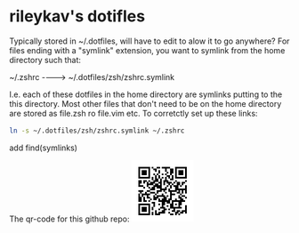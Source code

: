 # rileykav's dotifles

Typically stored in ~/.dotfiles, will have to edit to alow it to go anywhere?
For files ending with a "symlink" extension, you want to symlink from the home directory such that:

~/.zshrc ----> ~/.dotfiles/zsh/zshrc.symlink

I.e. each of these dotfiles in the home directory are symlinks putting to the this directory. Most other files that don't need to be on the home directory are stored as file.zsh ro file.vim etc.
To corretctly set up these links:

```zsh I'm a Code block
ln -s ~/.dotfiles/zsh/zshrc.symlink ~/.zshrc 
```
add find(symlinks)



The qr-code for this github repo: ![github-qrcode](git/github-qrcode.png)
